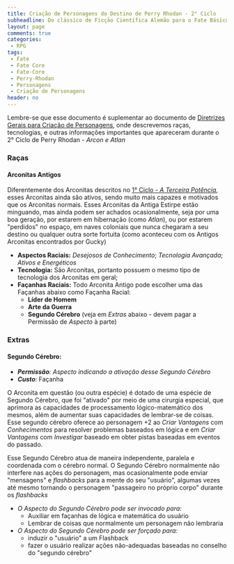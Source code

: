 ```yaml
---
title: Criação de Personagens do Destino de Perry Rhodan - 2° Ciclo
subheadline: Do clássico de Ficção Científica Alemão para o Fate Básico
layout: page
comments: true
categories:
 - RPG
tags:
 - Fate
 - Fate Core
 - Fate-Core
 - Perry-Rhodan
 - Personagens
 - Criação de Personagens
header: no
---
```


Lembre-se   que  esse   documento  é   suplementar  ao   documento  de
[Diretrizes Gerais para Criação de Personagens](/rpg/2015/06/22/CriacaoDePersonagem.html),
onde descrevemos raças, tecnologias,  e outras informações importantes
que apareceram durante o 2° Ciclo de Perry Rhodan - *Arcon e Atlan*

### Raças

#### Arconitas Antigos

Diferentemente        dos         Arconitas        descritos        no
[1° Ciclo  - *A  Terceira Potência*](/rpg/DestinoPerryRhodan-Ciclo1/),
esses Arconitas ainda são ativos, sendo muito mais capazes e motivados
que  os Arconitas  normais. Esses  Arconitas da  Antiga Estirpe  estão
minguando, mas  ainda podem ser  achados ocasionalmente, seja  por uma
boa geração, por estarem em  hibernação (como *Atlan*), ou por estarem
"perdidos"  no espaço,  em naves  coloniais que  nunca chegaram  a seu
destino  ou  qualquer outra  sorte  fortuita  (como aconteceu  com  os
Antigos Arconitas encontrados por Gucky)

- **Aspectos  Raciais:**  *Desejosos   de  Conhecimento*;  *Tecnologia
  Avançada*; *Ativos e Energéticos*
- **Tecnologia:**  São Arconitas,  portanto  possuem o  mesmo tipo  de
  tecnologia dos Arconitas em geral;
- **Façanhas  Raciais:** Todo  Arconita Antigo  pode escolher  uma das
  Façanhas abaixo como Façanha Racial:
  - **Líder de Homem**
  - **Arte da Guerra**
  - **Segundo  Cérebro** (veja  em  *Extras* abaixo  -  devem pagar  a
    Permissão de *Aspecto* à parte)

### Extras

#### **Segundo Cérebro:**
- *__Permissão__: Aspecto indicando a ativação desse Segundo Cérebro*
- *__Custo__:* Façanha

O Arconita  em questão (ou outra  espécie) é dotado de  uma espécie de
Segundo Cérebro, que foi "ativado"  por meio de uma cirurgia especial,
que  aprimora as  capacidades de  processamento lógico-matemático  dos
mesmos, além  de aumentar  suas capacidades  de lembrar-se  de coisas.
Esse segundo cérebro oferece ao personagem +2 ao *Criar Vantagens* com
*Conhecimentos* para resolver problemas baseados em lógica e em *Criar
Vantagens*  com  *Investigar*  baseado  em obter  pistas  baseadas  em
eventos do passado.

Esse  Segundo  Cérebro  atua   de  maneira  independente,  paralela  e
coordenada com  o cérebro  normal. O  Segundo Cérebro  normalmente não
interfere  nas ações  do  personagem, mas  ocasionalmente pode  enviar
"mensagens"  e *flashbacks*  para a  mente do  seu "usuário",  algumas
vezes até  mesmo tornando o  personagem "passageiro no  próprio corpo"
durante os *flashbacks*

- *O  Aspecto do  _Segundo Cérebro_  pode ser  invocado para:*
  - Auxiliar em façanhas de lógica e matemática do usuário
  - Lembrar de coisas que normalmente um personagem não lembraria
- *O  Aspecto do  _Segundo Cérebro_  pode ser  forçado para:*
  - induzir o "usuário" a um Flashback
  - fazer o usuário realizar  ações não-adequadas baseadas no conselho
    do "segundo cérebro"
